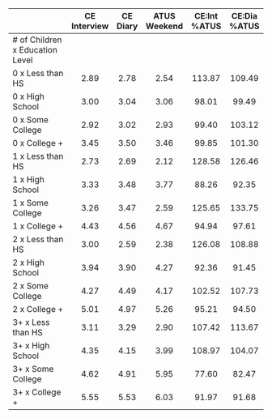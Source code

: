 
|                      | CE<br>Interview |  CE<br>Diary | ATUS<br>Weekend | CE:Int<br>%ATUS | CE:Dia<br>%ATUS |
| -------------------- | :----------: | :----------: | :----------: | :----------: | :----------: |
| # of Children x Education Level |              |              |              |              |              |
| 0 x Less than HS     |         2.89 |         2.78 |         2.54 |       113.87 |       109.49 |
| 0 x High School      |         3.00 |         3.04 |         3.06 |        98.01 |        99.49 |
| 0 x Some College     |         2.92 |         3.02 |         2.93 |        99.40 |       103.12 |
| 0 x College +        |         3.45 |         3.50 |         3.46 |        99.85 |       101.30 |
| 1 x Less than HS     |         2.73 |         2.69 |         2.12 |       128.58 |       126.46 |
| 1 x High School      |         3.33 |         3.48 |         3.77 |        88.26 |        92.35 |
| 1 x Some College     |         3.26 |         3.47 |         2.59 |       125.65 |       133.75 |
| 1 x College +        |         4.43 |         4.56 |         4.67 |        94.94 |        97.61 |
| 2 x Less than HS     |         3.00 |         2.59 |         2.38 |       126.08 |       108.88 |
| 2 x High School      |         3.94 |         3.90 |         4.27 |        92.36 |        91.45 |
| 2 x Some College     |         4.27 |         4.49 |         4.17 |       102.52 |       107.73 |
| 2 x College +        |         5.01 |         4.97 |         5.26 |        95.21 |        94.50 |
| 3+ x Less than HS    |         3.11 |         3.29 |         2.90 |       107.42 |       113.67 |
| 3+ x High School     |         4.35 |         4.15 |         3.99 |       108.97 |       104.07 |
| 3+ x Some College    |         4.62 |         4.91 |         5.95 |        77.60 |        82.47 |
| 3+ x College +       |         5.55 |         5.53 |         6.03 |        91.97 |        91.68 |

